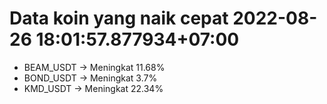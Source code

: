 # Data koin yang naik cepat 2022-08-26 18:01:57.877934+07:00

* BEAM_USDT -> Meningkat 11.68%
* BOND_USDT -> Meningkat 3.7%
* KMD_USDT -> Meningkat 22.34%
